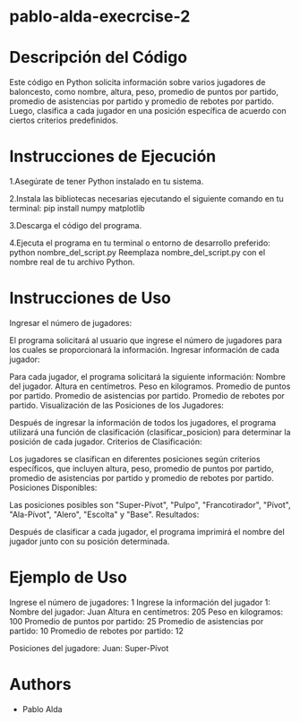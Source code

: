 # pablo-alda-execrcise-2
# Descripción del Código
Este código en Python solicita información sobre varios jugadores de baloncesto, como nombre, altura, peso, promedio de puntos por partido, promedio de asistencias por partido y promedio de rebotes por partido. Luego, clasifica a cada jugador en una posición específica de acuerdo con ciertos criterios predefinidos.

# Instrucciones de Ejecución
1.Asegúrate de tener Python instalado en tu sistema.

2.Instala las bibliotecas necesarias ejecutando el siguiente comando en tu terminal:
pip install numpy matplotlib

3.Descarga el código del programa.

4.Ejecuta el programa en tu terminal o entorno de desarrollo preferido:
python nombre_del_script.py
Reemplaza nombre_del_script.py con el nombre real de tu archivo Python.

# Instrucciones de Uso
Ingresar el número de jugadores:

El programa solicitará al usuario que ingrese el número de jugadores para los cuales se proporcionará la información.
Ingresar información de cada jugador:

Para cada jugador, el programa solicitará la siguiente información:
Nombre del jugador.
Altura en centímetros.
Peso en kilogramos.
Promedio de puntos por partido.
Promedio de asistencias por partido.
Promedio de rebotes por partido.
Visualización de las Posiciones de los Jugadores:

Después de ingresar la información de todos los jugadores, el programa utilizará una función de clasificación (clasificar_posicion) para determinar la posición de cada jugador.
Criterios de Clasificación:

Los jugadores se clasifican en diferentes posiciones según criterios específicos, que incluyen altura, peso, promedio de puntos por partido, promedio de asistencias por partido y promedio de rebotes por partido.
Posiciones Disponibles:

Las posiciones posibles son "Super-Pívot", "Pulpo", "Francotirador", "Pívot", "Ala-Pívot", "Alero", "Escolta" y "Base".
Resultados:

Después de clasificar a cada jugador, el programa imprimirá el nombre del jugador junto con su posición determinada.

# Ejemplo de Uso
Ingrese el número de jugadores: 1
Ingrese la información del jugador 1:
Nombre del jugador: Juan
Altura en centímetros: 205
Peso en kilogramos: 100
Promedio de puntos por partido: 25
Promedio de asistencias por partido: 10
Promedio de rebotes por partido: 12

Posiciones del jugadore:
Juan: Super-Pívot

# Authors
- Pablo Alda